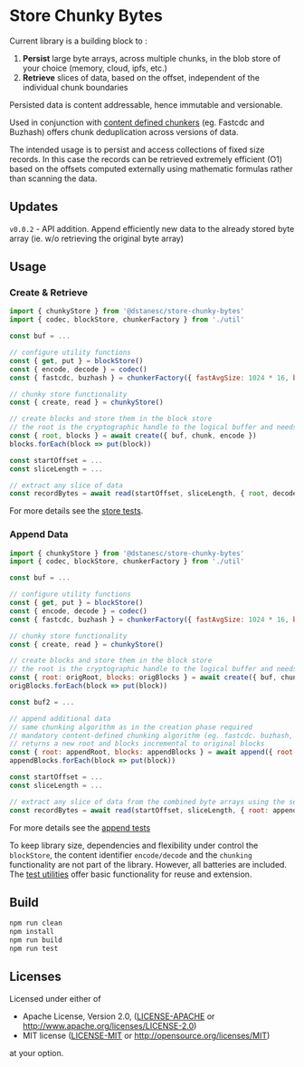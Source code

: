 # Store Chunky Bytes

Current library is a building block to :

1. __Persist__ large byte arrays, across multiple chunks, in the blob store of your choice (memory, cloud, ipfs, etc.) 
2. __Retrieve__ slices of data, based on the offset, independent of the individual chunk boundaries 

Persisted data is content addressable, hence immutable and versionable.

Used in conjunction with [content defined chunkers](https://www.npmjs.com/package/@dstanesc/wasm-chunking-webpack-eval)  (eg. Fastcdc and Buzhash) offers chunk deduplication across versions of data.

The intended usage is to persist and access collections of fixed size records. In this case the records can be retrieved extremely efficient (O1) based on the offsets computed externally using mathematic formulas rather than scanning the data.

## Updates

`v0.0.2` - API addition. Append efficiently new data to the already stored byte array (ie. w/o retrieving the original byte array)  

## Usage

### Create & Retrieve

```js
import { chunkyStore } from '@dstanesc/store-chunky-bytes'
import { codec, blockStore, chunkerFactory } from './util'

const buf = ...

// configure utility functions
const { get, put } = blockStore()
const { encode, decode } = codec()
const { fastcdc, buzhash } = chunkerFactory({ fastAvgSize: 1024 * 16, buzHash: 15 })

// chunky store functionality
const { create, read } = chunkyStore()

// create blocks and store them in the block store
// the root is the cryptographic handle to the logical buffer and needs preserved for later access
const { root, blocks } = await create({ buf, chunk, encode })
blocks.forEach(block => put(block))

const startOffset = ...
const sliceLength = ...

// extract any slice of data 
const recordBytes = await read(startOffset, sliceLength, { root, decode, get })
```

For more details see the [store tests](https://github.com/dstanesc/store-chunky-bytes/blob/39b4ed9e6fa0af28bdad7f732c941fcf3b599a7a/src/__tests__/chunky-store.test.ts#L18-L50).

### Append Data

```js
import { chunkyStore } from '@dstanesc/store-chunky-bytes'
import { codec, blockStore, chunkerFactory } from './util'

const buf = ...

// configure utility functions
const { get, put } = blockStore()
const { encode, decode } = codec()
const { fastcdc, buzhash } = chunkerFactory({ fastAvgSize: 1024 * 16, buzHash: 15 })

// chunky store functionality
const { create, read } = chunkyStore()

// create blocks and store them in the block store
// the root is the cryptographic handle to the logical buffer and needs preserved for later access
const { root: origRoot, blocks: origBlocks } = await create({ buf, chunk, encode })
origBlocks.forEach(block => put(block))

const buf2 = ...

// append additional data
// same chunking algorithm as in the creation phase required
// mandatory content-defined chunking algorithm (eg. fastcdc. buzhash, etc.)
// returns a new root and blocks incremental to original blocks
const { root: appendRoot, blocks: appendBlocks } = await append({ root: origRoot, decode, get }, { buf: buf2, chunk: fastcdc, encode })
appendBlocks.forEach(block => put(block))

const startOffset = ...
const sliceLength = ...

// extract any slice of data from the combined byte arrays using the second root
const recordBytes = await read(startOffset, sliceLength, { root: appendRoot, decode, get })
```

For more details see the [append tests](https://github.com/dstanesc/store-chunky-bytes/blob/3f80f265ffed67df4d12cbcf8380ab19e9827050/src/__tests__/chunky-append.test.ts#L16)

To keep library size, dependencies and flexibility under control the `blockStore`, the content identifier `encode/decode` and the `chunking` functionality are not part of the library. However, all batteries are included. The [test utilities](https://github.com/dstanesc/store-chunky-bytes/blob/main/src/__tests__/util.ts) offer basic functionality for reuse and extension.

## Build

```sh
npm run clean
npm install
npm run build
npm run test
```

## Licenses

Licensed under either of

* Apache License, Version 2.0, ([LICENSE-APACHE](LICENSE-APACHE) or http://www.apache.org/licenses/LICENSE-2.0)
* MIT license ([LICENSE-MIT](LICENSE-MIT) or http://opensource.org/licenses/MIT)

at your option.
